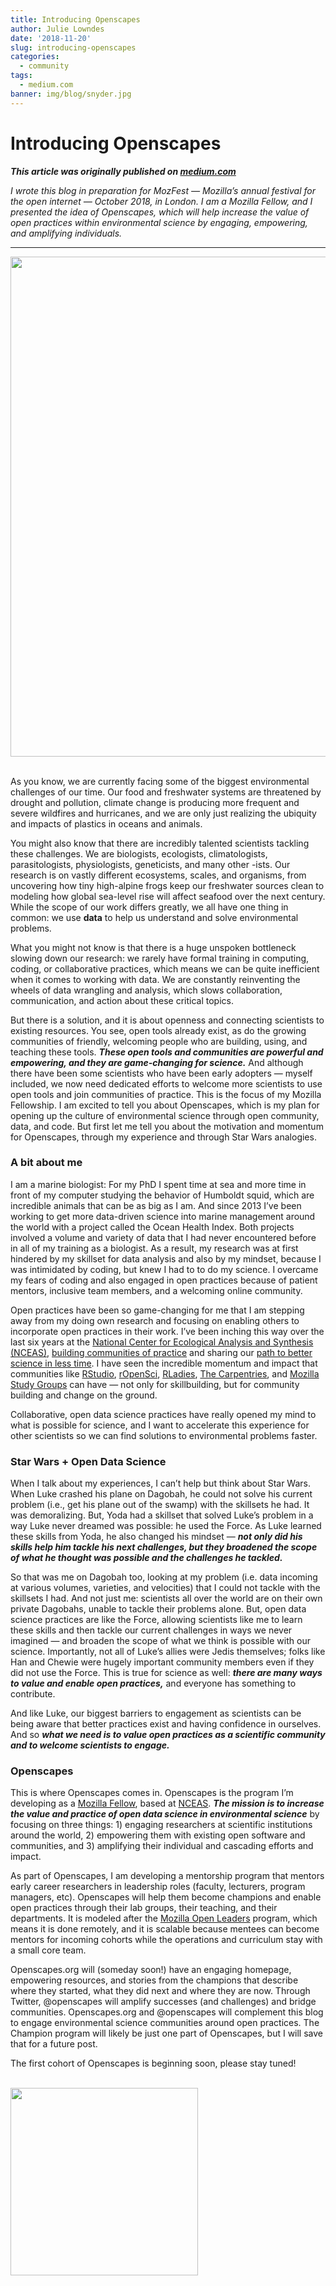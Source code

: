 ```yaml
---
title: Introducing Openscapes
author: Julie Lowndes
date: '2018-11-20'
slug: introducing-openscapes
categories:
  - community
tags:
  - medium.com
banner: img/blog/snyder.jpg
---
```


# Introducing Openscapes

***This article was originally published on [medium.com](https://medium.com/read-write-participate/introducing-openscapes-2cf8ed3b69d2)***  

*I wrote this blog in preparation for MozFest — Mozilla’s annual festival for the open internet — October 2018, in London. I am a Mozilla Fellow, and I presented the idea of Openscapes, which will help increase the value of open practices within environmental science by engaging, empowering, and amplifying individuals.*

----

<center><img src="/blog/introducing-openscapes/snyderpano.jpg" width="800px"></center>

<br>


As you know, we are currently facing some of the biggest environmental challenges of our time. Our food and freshwater systems are threatened by drought and pollution, climate change is producing more frequent and severe wildfires and hurricanes, and we are only just realizing the ubiquity and impacts of plastics in oceans and animals.

You might also know that there are incredibly talented scientists tackling these challenges. We are biologists, ecologists, climatologists, parasitologists, physiologists, geneticists, and many other -ists. Our research is on vastly different ecosystems, scales, and organisms, from uncovering how tiny high-alpine frogs keep our freshwater sources clean to modeling how global sea-level rise will affect seafood over the next century. While the scope of our work differs greatly, we all have one thing in common: we use **data** to help us understand and solve environmental problems.

What you might not know is that there is a huge unspoken bottleneck slowing down our research: we rarely have formal training in computing, coding, or collaborative practices, which means we can be quite inefficient when it comes to working with data. We are constantly reinventing the wheels of data wrangling and analysis, which slows collaboration, communication, and action about these critical topics.

But there is a solution, and it is about openness and connecting scientists to existing resources. You see, open tools already exist, as do the growing communities of friendly, welcoming people who are building, using, and teaching these tools. ***These open tools and communities are powerful and empowering, and they are game-changing for science.*** And although there have been some scientists who have been early adopters — myself included, we now need dedicated efforts to welcome more scientists to use open tools and join communities of practice. This is the focus of my Mozilla Fellowship. I am excited to tell you about Openscapes, which is my plan for opening up the culture of environmental science through open community, data, and code. But first let me tell you about the motivation and momentum for Openscapes, through my experience and through Star Wars analogies.

### A bit about me

I am a marine biologist: For my PhD I spent time at sea and more time in front of my computer studying the behavior of Humboldt squid, which are incredible animals that can be as big as I am. And since 2013 I’ve been working to get more data-driven science into marine management around the world with a project called the Ocean Health Index. Both projects involved a volume and variety of data that I had never encountered before in all of my training as a biologist. As a result, my research was at first hindered by my skillset for data analysis and also by my mindset, because I was intimidated by coding, but knew I had to to do my science. I overcame my fears of coding and also engaged in open practices because of patient mentors, inclusive team members, and a welcoming online community.

Open practices have been so game-changing for me that I am stepping away from my doing own research and focusing on enabling others to incorporate open practices in their work. I’ve been inching this way over the last six years at the [National Center for Ecological Analysis and Synthesis (NCEAS)](https://www.nceas.ucsb.edu/), [building communities of practice](http://ohi-science.org/news/building-community) and sharing our [path to better science in less time](https://www.nature.com/articles/s41559-017-0160). I have seen the incredible momentum and impact that communities like [RStudio](https://www.rstudio.com/), [rOpenSci](https://ropensci.org/), [RLadies](https://rladies.org/), [The Carpentries](https://carpentries.org/), and [Mozilla Study Groups](https://science.mozilla.org/programs/studygroups) can have — not only for skillbuilding, but for community building and change on the ground.

Collaborative, open data science practices have really opened my mind to what is possible for science, and I want to accelerate this experience for other scientists so we can find solutions to environmental problems faster.

### Star Wars + Open Data Science

When I talk about my experiences, I can’t help but think about Star Wars. When Luke crashed his plane on Dagobah, he could not solve his current problem (i.e., get his plane out of the swamp) with the skillsets he had. It was demoralizing. But, Yoda had a skillset that solved Luke’s problem in a way Luke never dreamed was possible: he used the Force. As Luke learned these skills from Yoda, he also changed his mindset — ***not only did his skills help him tackle his next challenges, but they broadened the scope of what he thought was possible and the challenges he tackled.***

So that was me on Dagobah too, looking at my problem (i.e. data incoming at various volumes, varieties, and velocities) that I could not tackle with the skillsets I had. And not just me: scientists all over the world are on their own private Dagobahs, unable to tackle their problems alone. But, open data science practices are like the Force, allowing scientists like me to learn these skills and then tackle our current challenges in ways we never imagined — and broaden the scope of what we think is possible with our science. Importantly, not all of Luke’s allies were Jedis themselves; folks like Han and Chewie were hugely important community members even if they did not use the Force. This is true for science as well: ***there are many ways to value and enable open practices,*** and everyone has something to contribute.

And like Luke, our biggest barriers to engagement as scientists can be being aware that better practices exist and having confidence in ourselves. And so ***what we need is to value open practices as a scientific community and to welcome scientists to engage.***

### Openscapes

This is where Openscapes comes in. Openscapes is the program I’m developing as a [Mozilla Fellow](https://foundation.mozilla.org/fellowships/), based at [NCEAS](https://www.nceas.ucsb.edu/). ***The mission is to increase the value and practice of open data science in environmental science*** by focusing on three things: 1) engaging researchers at scientific institutions around the world, 2) empowering them with existing open software and communities, and 3) amplifying their individual and cascading efforts and impact.

As part of Openscapes, I am developing a mentorship program that mentors early career researchers in leadership roles (faculty, lecturers, program managers, etc). Openscapes will help them become champions and enable open practices through their lab groups, their teaching, and their departments. It is modeled after the [Mozilla Open Leaders](https://foundation.mozilla.org/en/opportunity/mozilla-open-leaders/) program, which means it is done remotely, and it is scalable because mentees can become mentors for incoming cohorts while the operations and curriculum stay with a small core team.

Openscapes.org will (someday soon!) have an engaging homepage, empowering resources, and stories from the champions that describe where they started, what they did next and where they are now. Through Twitter, @openscapes will amplify successes (and challenges) and bridge communities. Openscapes.org and @openscapes will complement this blog to engage environmental science communities around open practices. The Champion program will likely be just one part of Openscapes, but I will save that for a future post.

The first cohort of Openscapes is beginning soon, please stay tuned!

<br>

<img src="/img/blog/snyder.jpg" width="300px">  